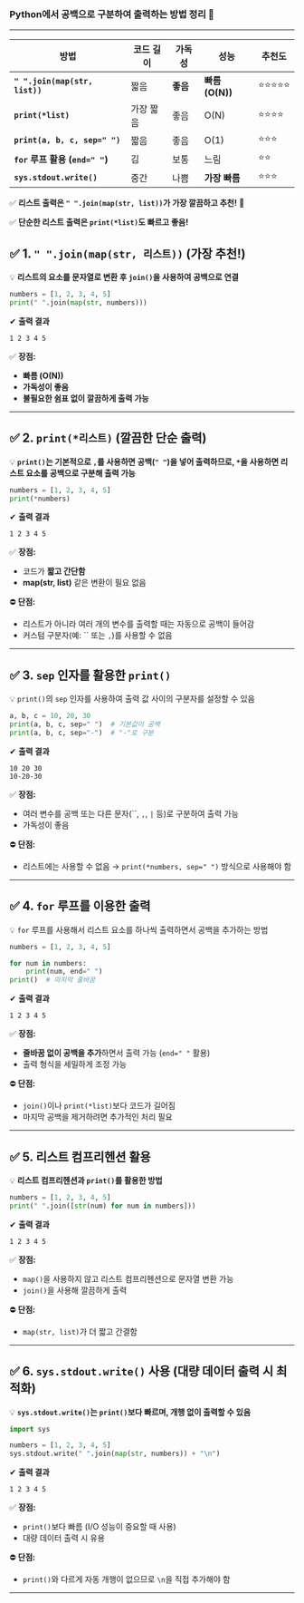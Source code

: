 ### **Python에서 공백으로 구분하여 출력하는 방법 정리** 🚀

---

| 방법 | 코드 길이 | 가독성 | 성능 | 추천도 |
| --- | --- | --- | --- | --- |
| **`" ".join(map(str, list))`** | 짧음 | **좋음** | **빠름 (O(N))** | ⭐⭐⭐⭐⭐ |
| **`print(*list)`** | 가장 짧음 | 좋음 | O(N) | ⭐⭐⭐⭐ |
| **`print(a, b, c, sep=" ")`** | 짧음 | 좋음 | O(1) | ⭐⭐⭐ |
| **`for` 루프 활용 (`end=" "`)** | 김 | 보통 | 느림 | ⭐⭐ |
| **`sys.stdout.write()`** | 중간 | 나쁨 | **가장 빠름** | ⭐⭐⭐ |

✅ **리스트 출력은 `" ".join(map(str, list))`가 가장 깔끔하고 추천!** 🚀

✅ **단순한 리스트 출력은 `print(*list)`도 빠르고 좋음!**

## **✅ 1. `" ".join(map(str, 리스트))` (가장 추천!)**

💡 **리스트의 요소를 문자열로 변환 후 `join()`을 사용하여 공백으로 연결**

```python
numbers = [1, 2, 3, 4, 5]
print(" ".join(map(str, numbers)))

```

✔ **출력 결과**

```
1 2 3 4 5

```

✅ **장점:**

- **빠름 (O(N))**
- **가독성이 좋음**
- **불필요한 쉼표 없이 깔끔하게 출력 가능**

---

## **✅ 2. `print(*리스트)` (깔끔한 단순 출력)**

💡 **`print()`는 기본적으로 `,`를 사용하면 공백(`" "`)을 넣어 출력하므로, `*`을 사용하면 리스트 요소를 공백으로 구분해 출력 가능**

```python
numbers = [1, 2, 3, 4, 5]
print(*numbers)

```

✔ **출력 결과**

```
1 2 3 4 5

```

✅ **장점:**

- 코드가 **짧고 간단함**
- **map(str, list)** 같은 변환이 필요 없음

⛔ **단점:**

- 리스트가 아니라 여러 개의 변수를 출력할 때는 자동으로 공백이 들어감
- 커스텀 구분자(예: `` 또는 `,`)를 사용할 수 없음

---

## **✅ 3. `sep` 인자를 활용한 `print()`**

💡 `print()`의 `sep` 인자를 사용하여 출력 값 사이의 구분자를 설정할 수 있음

```python
a, b, c = 10, 20, 30
print(a, b, c, sep=" ")  # 기본값이 공백
print(a, b, c, sep="-")  # "-"로 구분

```

✔ **출력 결과**

```
10 20 30
10-20-30

```

✅ **장점:**

- 여러 변수를 공백 또는 다른 문자(``, `,`, `|` 등)로 구분하여 출력 가능
- 가독성이 좋음

⛔ **단점:**

- 리스트에는 사용할 수 없음 → `print(*numbers, sep=" ")` 방식으로 사용해야 함

---

## **✅ 4. `for` 루프를 이용한 출력**

💡 `for` 루프를 사용해서 리스트 요소를 하나씩 출력하면서 공백을 추가하는 방법

```python
numbers = [1, 2, 3, 4, 5]

for num in numbers:
    print(num, end=" ")
print()  # 마지막 줄바꿈

```

✔ **출력 결과**

```
1 2 3 4 5

```

✅ **장점:**

- **줄바꿈 없이 공백을 추가**하면서 출력 가능 (`end=" "` 활용)
- 출력 형식을 세밀하게 조정 가능

⛔ **단점:**

- `join()`이나 `print(*list)`보다 코드가 길어짐
- 마지막 공백을 제거하려면 추가적인 처리 필요

---

## **✅ 5. 리스트 컴프리헨션 활용**

💡 **리스트 컴프리헨션과 `print()`를 활용한 방법**

```python
numbers = [1, 2, 3, 4, 5]
print(" ".join([str(num) for num in numbers]))

```

✔ **출력 결과**

```
1 2 3 4 5

```

✅ **장점:**

- `map()`을 사용하지 않고 리스트 컴프리헨션으로 문자열 변환 가능
- `join()`을 사용해 깔끔하게 출력

⛔ **단점:**

- `map(str, list)`가 더 짧고 간결함

---

## **✅ 6. `sys.stdout.write()` 사용 (대량 데이터 출력 시 최적화)**

💡 **`sys.stdout.write()`는 `print()`보다 빠르며, 개행 없이 출력할 수 있음**

```python
import sys

numbers = [1, 2, 3, 4, 5]
sys.stdout.write(" ".join(map(str, numbers)) + "\n")

```

✔ **출력 결과**

```
1 2 3 4 5

```

✅ **장점:**

- `print()`보다 빠름 (I/O 성능이 중요할 때 사용)
- 대량 데이터 출력 시 유용

⛔ **단점:**

- `print()`와 다르게 자동 개행이 없으므로 `\n`을 직접 추가해야 함

---